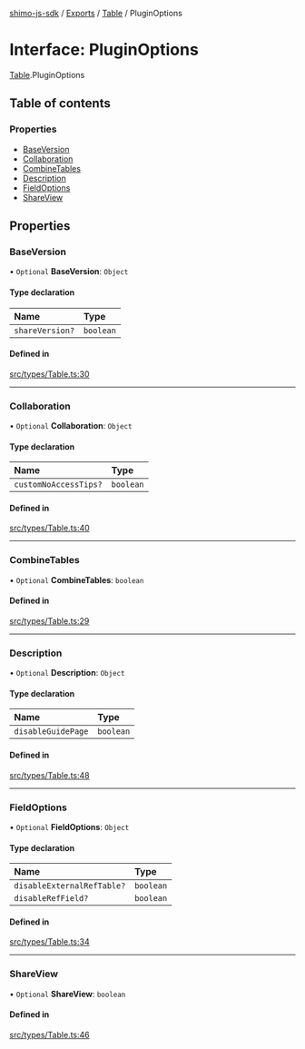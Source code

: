 [shimo-js-sdk](../README.md) / [Exports](../modules.md) / [Table](../modules/Table.md) / PluginOptions

# Interface: PluginOptions

[Table](../modules/Table.md).PluginOptions

## Table of contents

### Properties

- [BaseVersion](Table.PluginOptions.md#baseversion)
- [Collaboration](Table.PluginOptions.md#collaboration)
- [CombineTables](Table.PluginOptions.md#combinetables)
- [Description](Table.PluginOptions.md#description)
- [FieldOptions](Table.PluginOptions.md#fieldoptions)
- [ShareView](Table.PluginOptions.md#shareview)

## Properties

### BaseVersion

• `Optional` **BaseVersion**: `Object`

#### Type declaration

| Name | Type |
| :------ | :------ |
| `shareVersion?` | `boolean` |

#### Defined in

[src/types/Table.ts:30](https://github.com/shimohq/shimo-js-sdk/blob/7dd52a5/src/types/Table.ts#L30)

___

### Collaboration

• `Optional` **Collaboration**: `Object`

#### Type declaration

| Name | Type |
| :------ | :------ |
| `customNoAccessTips?` | `boolean` |

#### Defined in

[src/types/Table.ts:40](https://github.com/shimohq/shimo-js-sdk/blob/7dd52a5/src/types/Table.ts#L40)

___

### CombineTables

• `Optional` **CombineTables**: `boolean`

#### Defined in

[src/types/Table.ts:29](https://github.com/shimohq/shimo-js-sdk/blob/7dd52a5/src/types/Table.ts#L29)

___

### Description

• `Optional` **Description**: `Object`

#### Type declaration

| Name | Type |
| :------ | :------ |
| `disableGuidePage` | `boolean` |

#### Defined in

[src/types/Table.ts:48](https://github.com/shimohq/shimo-js-sdk/blob/7dd52a5/src/types/Table.ts#L48)

___

### FieldOptions

• `Optional` **FieldOptions**: `Object`

#### Type declaration

| Name | Type |
| :------ | :------ |
| `disableExternalRefTable?` | `boolean` |
| `disableRefField?` | `boolean` |

#### Defined in

[src/types/Table.ts:34](https://github.com/shimohq/shimo-js-sdk/blob/7dd52a5/src/types/Table.ts#L34)

___

### ShareView

• `Optional` **ShareView**: `boolean`

#### Defined in

[src/types/Table.ts:46](https://github.com/shimohq/shimo-js-sdk/blob/7dd52a5/src/types/Table.ts#L46)
